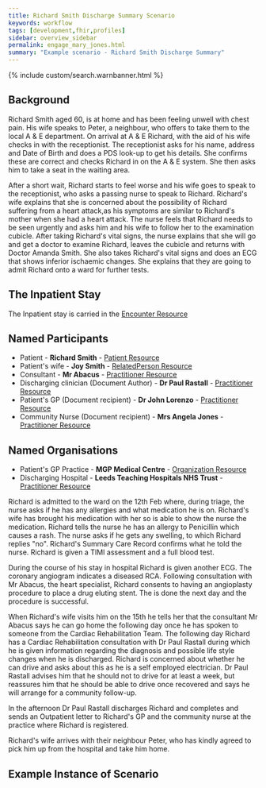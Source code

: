 ```yaml
---
title: Richard Smith Discharge Summary Scenario
keywords: workflow
tags: [development,fhir,profiles]
sidebar: overview_sidebar
permalink: engage_mary_jones.html
summary: "Example scenario - Richard Smith Discharge Summary"
---
```


{% include custom/search.warnbanner.html %}

## Background ##

Richard Smith aged 60, is at home and has been feeling unwell with chest pain. His wife speaks to Peter, a neighbour, who offers to take them to the local A & E department. On arrival at A & E Richard, with the aid of his wife checks in with the receptionist. The receptionist asks for his name, address and Date of Birth and does a PDS look-up to get his details. She confirms these are correct and checks Richard in on the A & E system. She then asks him to take a seat in the waiting area.

After a short wait, Richard starts to feel worse and his wife goes to speak to the receptionist, who asks a passing nurse to speak to Richard. Richard's wife explains that she is concerned about the possibility of Richard suffering from a heart attack,as his symptoms are similar to Richard's mother when she had a heart attack. The nurse feels that Richard needs to be seen urgently and asks him and his wife to follow her to the examination cubicle. After taking Richard's vital signs, the nurse explains that she will go and get a doctor to examine Richard, leaves the cubicle and returns with Doctor Amanda Smith. She also takes Richard's vital signs and does an ECG that shows inferior ischaemic changes. She explains that they are going to admit Richard onto a ward for further tests.

## The Inpatient Stay ##

The Inpatient stay is carried in the [Encounter Resource](https://fhir.nhs.uk/STU3/StructureDefinition/CareConnect-ITK-Encounter-1)

## Named Participants ##

- Patient - **Richard Smith** - [Patient Resource](https://fhir.hl7.org.uk/STU3/StructureDefinition/CareConnect-Patient-1)
- Patient's wife - **Joy Smith** - [RelatedPerson Resource](https://fhir.nhs.uk/STU3/StructureDefinition/ITK-RelatedPerson-1)
- Consultant - **Mr Abacus** - [Practitioner Resource](https://fhir.hl7.org.uk/STU3/StructureDefinition/CareConnect-Practitioner-1)
- Discharging clinician (Document Author) - **Dr Paul Rastall** - [Practitioner Resource](https://fhir.hl7.org.uk/STU3/StructureDefinition/CareConnect-Practitioner-1)
- Patient's GP (Document recipient) - **Dr John Lorenzo** - [Practitioner Resource](https://fhir.hl7.org.uk/STU3/StructureDefinition/CareConnect-Practitioner-1)
- Community Nurse (Document recipient) - **Mrs Angela Jones** - [Practitioner Resource](https://fhir.hl7.org.uk/STU3/StructureDefinition/CareConnect-Practitioner-1)

## Named Organisations ##

- Patient's GP Practice - **MGP Medical Centre** - [Organization Resource](https://fhir.hl7.org.uk/STU3/StructureDefinition/CareConnect-Organization-1)
- Discharging Hospital - **Leeds Teaching Hospitals NHS Trust** - [Practitioner Resource](https://fhir.hl7.org.uk/STU3/StructureDefinition/CareConnect-Practitioner-1)

Richard is admitted to the ward on the 12th Feb where, during triage, the nurse asks if he has any allergies and what medication he is on. Richard's wife has brought his medication with her so is able to show the nurse the medication. Richard tells the nurse he has an allergy to Penicillin which causes a rash. The nurse asks if he gets any swelling, to which Richard replies "no". Richard's Summary Care Record confirms what he told the nurse. Richard is given a TIMI assessment and a full blood test.

During the course of his stay in hospital Richard is given another ECG. The coronary angiogram indicates a diseased RCA. Following consultation with Mr Abacus, the heart specialist, Richard consents to having an angioplasty procedure to place a drug eluting stent. The is done the next day and the procedure is successful.

When Richard's wife visits him on the 15th he tells her that the consultant Mr Abacus says he can go home the following day once he has spoken to someone from the Cardiac Rehabilitation Team. The following day Richard has a Cardiac Rehabilitation consultation with Dr Paul Rastall during which he is given information regarding the diagnosis and possible life style changes when he is discharged. Richard is concerned about whether he can drive and asks about this as he is a self employed electrician. Dr Paul Rastall advises him that he should not to drive for at least a week, but reassures him that he should be able to drive once recovered and says he will arrange for a community follow-up.

In the afternoon Dr Paul Rastall discharges Richard and completes and sends an Outpatient letter to Richard's GP and the community nurse at the practice where Richard is registered.

Richard's wife arrives with their neighbour Peter, who has kindly agreed to pick him up from the hospital and take him home. 

## Example Instance of Scenario ##

<script src="https://gist.github.com/IOPS-DEV/4c7978a769e995660c41c2c8479b9255.js"></script>
